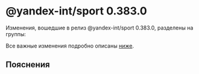 # @yandex-int/sport 0.383.0

<!-- ЧЕЛОВЕЧЕСКОЕ ВСТУПЛЕНИЕ -->

Изменения, вошедшие в релиз @yandex-int/sport 0.383.0, разделены на группы:

Все важные изменения подробно описаны [ниже](#Пояснения).

## Пояснения

